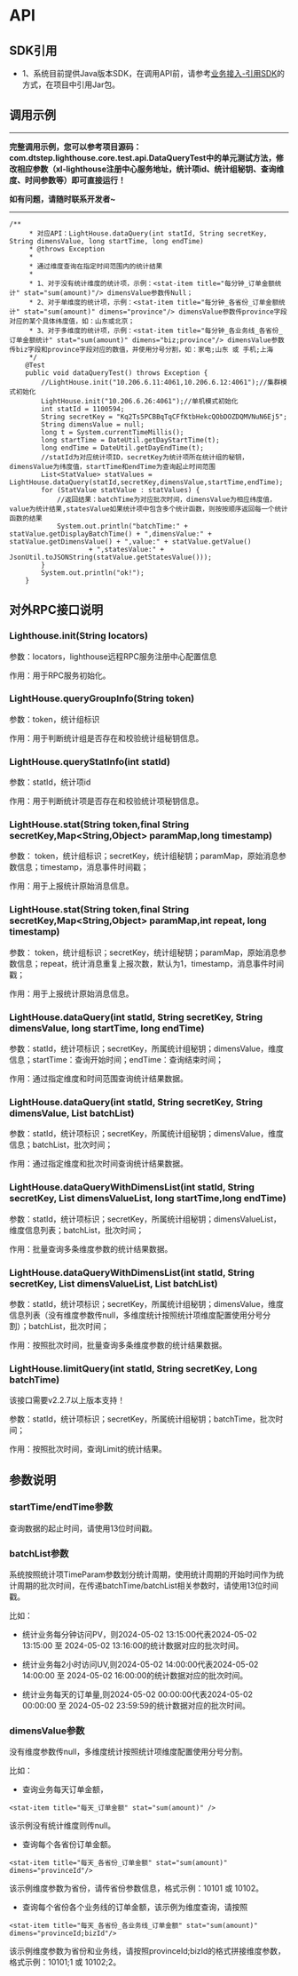 # API

## SDK引用

+ 1、系统目前提供Java版本SDK，在调用API前，请参考[业务接入-引用SDK](/management/04.md)的方式，在项目中引用Jar包。

## 调用示例

----

**完整调用示例，您可以参考项目源码：com.dtstep.lighthouse.core.test.api.DataQueryTest中的单元测试方法，修改相应参数（xl-lighthouse注册中心服务地址，统计项id、统计组秘钥、查询维度、时间参数等）即可直接运行！**

**如有问题，请随时联系开发者~**

----

```
/**
     * 对应API：LightHouse.dataQuery(int statId, String secretKey, String dimensValue, long startTime, long endTime)
     * @throws Exception
     *
     * 通过维度查询在指定时间范围内的统计结果
     *
     * 1、对于没有统计维度的统计项，示例：<stat-item title="每分钟_订单金额统计" stat="sum(amount)"/> dimensValue参数传Null；
     * 2、对于单维度的统计项，示例：<stat-item title="每分钟_各省份_订单金额统计" stat="sum(amount)" dimens="province"/> dimensValue参数传province字段对应的某个具体纬度值，如：山东或北京；
     * 3、对于多维度的统计项，示例：<stat-item title="每分钟_各业务线_各省份_订单金额统计" stat="sum(amount)" dimens="biz;province"/> dimensValue参数传biz字段和province字段对应的数值，并使用分号分割，如：家电;山东 或 手机;上海
     */
    @Test
    public void dataQueryTest() throws Exception {
        //LightHouse.init("10.206.6.11:4061,10.206.6.12:4061");//集群模式初始化
        LightHouse.init("10.206.6.26:4061");//单机模式初始化
        int statId = 1100594;
        String secretKey = "Kq2Ts5PCBBqTqCFfKtbHekcQObDOZDQMVNuN6Ej5";
        String dimensValue = null;
        long t = System.currentTimeMillis();
        long startTime = DateUtil.getDayStartTime(t);
        long endTime = DateUtil.getDayEndTime(t);
        //statId为对应统计项ID，secretKey为统计项所在统计组的秘钥，dimensValue为纬度值，startTime和endTime为查询起止时间范围
        List<StatValue> statValues = LightHouse.dataQuery(statId,secretKey,dimensValue,startTime,endTime);
        for (StatValue statValue : statValues) {
            //返回结果：batchTime为对应批次时间，dimensValue为相应纬度值，value为统计结果,statesValue如果统计项中包含多个统计函数，则按按顺序返回每一个统计函数的结果
            System.out.println("batchTime:" + statValue.getDisplayBatchTime() + ",dimensValue:" + statValue.getDimensValue() + ",value:" + statValue.getValue()
                    + ",statesValue:" + JsonUtil.toJSONString(statValue.getStatesValue()));
        }
        System.out.println("ok!");
    }
```

## 对外RPC接口说明

###  Lighthouse.init(String locators)

参数：locators，lighthouse远程RPC服务注册中心配置信息

作用：用于RPC服务初始化。

###  LightHouse.queryGroupInfo(String token)

参数：token，统计组标识

作用：用于判断统计组是否存在和校验统计组秘钥信息。


###  LightHouse.queryStatInfo(int statId)

参数：statId，统计项id

作用：用于判断统计项是否存在和校验统计项秘钥信息。

### LightHouse.stat(String token,final String secretKey,Map<String,Object> paramMap,long timestamp)

参数： token，统计组标识；secretKey，统计组秘钥；paramMap，原始消息参数信息；timestamp，消息事件时间戳；

作用：用于上报统计原始消息信息。

### LightHouse.stat(String token,final String secretKey,Map<String,Object> paramMap,int repeat, long timestamp)

参数： token，统计组标识；secretKey，统计组秘钥；paramMap，原始消息参数信息；repeat，统计消息重复上报次数，默认为1，timestamp，消息事件时间戳；

作用：用于上报统计原始消息信息。

### LightHouse.dataQuery(int statId, String secretKey, String dimensValue, long startTime, long endTime) 

参数：statId，统计项标识；secretKey，所属统计组秘钥；dimensValue，维度信息；startTime：查询开始时间；endTime：查询结束时间；

作用：通过指定维度和时间范围查询统计结果数据。

### LightHouse.dataQuery(int statId, String secretKey, String dimensValue, List<Long> batchList)

参数：statId，统计项标识；secretKey，所属统计组秘钥；dimensValue，维度信息；batchList，批次时间；

作用：通过指定维度和批次时间查询统计结果数据。

### LightHouse.dataQueryWithDimensList(int statId, String secretKey, List<String> dimensValueList, long startTime,long endTime)

参数：statId，统计项标识；secretKey，所属统计组秘钥；dimensValueList，维度信息列表；batchList，批次时间；

作用：批量查询多条维度参数的统计结果数据。

### LightHouse.dataQueryWithDimensList(int statId, String secretKey, List<String> dimensValueList, List<Long> batchList) 

参数：statId，统计项标识；secretKey，所属统计组秘钥；dimensValue，维度信息列表（没有维度参数传null，多维度统计按照统计项维度配置使用分号分割）；batchList，批次时间；

作用：按照批次时间，批量查询多条维度参数的统计结果数据。

### LightHouse.limitQuery(int statId, String secretKey, Long batchTime)

该接口需要v2.2.7以上版本支持！

参数：statId，统计项标识；secretKey，所属统计组秘钥；batchTime，批次时间；

作用：按照批次时间，查询Limit的统计结果。

## 参数说明

### startTime/endTime参数
查询数据的起止时间，请使用13位时间戳。

### batchList参数

系统按照统计项TimeParam参数划分统计周期，使用统计周期的开始时间作为统计周期的批次时间，在传递batchTime/batchList相关参数时，请使用13位时间戳。

比如：

+ 统计业务每分钟访问PV，则2024-05-02 13:15:00代表2024-05-02 13:15:00 至 2024-05-02 13:16:00的统计数据对应的批次时间。

+ 统计业务每2小时访问UV,则2024-05-02 14:00:00代表2024-05-02 14:00:00 至 2024-05-02 16:00:00的统计数据对应的批次时间。

+ 统计业务每天的订单量,则2024-05-02 00:00:00代表2024-05-02 00:00:00 至 2024-05-02 23:59:59的统计数据对应的批次时间。

### dimensValue参数

没有维度参数传null，多维度统计按照统计项维度配置使用分号分割。

比如：
+ 查询业务每天订单金额，

```
<stat-item title="每天_订单金额" stat="sum(amount)" />
```

该示例没有统计维度则传null。


+ 查询每个各省份订单金额。

```
<stat-item title="每天_各省份_订单金额" stat="sum(amount)" dimens="provinceId"/>
```
该示例维度参数为省份，请传省份参数信息，格式示例：10101 或 10102。

+ 查询每个省份各个业务线的订单金额，该示例为维度查询，请按照

```
<stat-item title="每天_各省份_各业务线_订单金额" stat="sum(amount)" dimens="provinceId;bizId"/>
```

该示例维度参数为省份和业务线，请按照provinceId;bizId的格式拼接维度参数，格式示例：10101;1  或 10102;2。